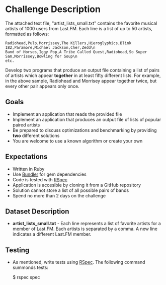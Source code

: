 # Challenge Description


The attached text file, "artist_lists_small.txt" contains the favorite musical artists of 1000 users from Last.FM. Each line is a list of up to 50 artists, formatted as follows:

<pre><code>Radiohead,Pulp,Morrissey,The Killers,Hieroglyphics,Blink 182,Paramore,Michael Jackson,Cher,Zedd\n
Band of Horses,Iggy Pop,A Tribe Called Quest,Radiohead,So Super Sam,Morrissey,Bowling for Soup\n
etc. </pre></code>

Develop two programs that produce an output file containing a list of pairs of artists which appear **together** in at least fifty different lists. For example, in the above sample, Radiohead and Morrisey appear together twice, but every other pair appears only once.


## Goals

- Implement an application that reads the provided file
- Implement an application that produces an output file of lists of popular paired artists
- Be prepared to discuss optimizations and benchmarking by providing **two** different solutions
- You are welcome to use a known algorithm or create your own


## Expectations

- Written in Ruby
- Use [Bundler](http://bundler.io) for gem dependencies
- Code is tested with [RSpec](http://rspec.info/)
- Application is accesible by cloning it from a GitHub repository
- Solution cannot store a list of all possible pairs of bands
- Spend no more than 2 days on the challenge


## Dataset Description

- **artist_lists_small.txt** - Each line represents a list of favorite artists for a member of Last.FM. Each artists is separated by a comma. A new line indicates a different Last.FM member.


## Testing

- As mentioned, write tests using [RSpec](http://rspec.info/). The following command summonds tests:

    $ rspec spec
